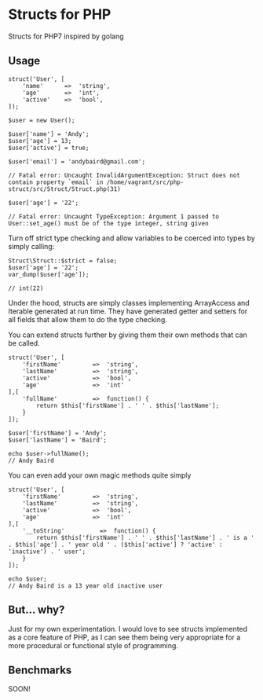 Structs for PHP
===============
Structs for PHP7 inspired by golang

Usage
-----
    struct('User', [
        'name'      =>  'string',
        'age'       =>  'int',
        'active'    =>  'bool',
    ]);

    $user = new User();

    $user['name'] = 'Andy';
    $user['age'] = 13;
    $user['active'] = true;

    $user['email'] = 'andybaird@gmail.com';

    // Fatal error: Uncaught InvalidArgumentException: Struct does not contain property `email` in /home/vagrant/src/php-struct/src/Struct/Struct.php(31)

    $user['age'] = '22';

    // Fatal error: Uncaught TypeException: Argument 1 passed to User::set_age() must be of the type integer, string given

Turn off strict type checking and allow variables to be coerced into types by simply calling:

    Struct\Struct::$strict = false;
    $user['age'] = '22';
    var_dump($user['age']);

    // int(22)

Under the hood, structs are simply classes implementing ArrayAccess and Iterable generated at run time. They have generated getter and setters for all fields that allow them to do the type checking.

You can extend structs further by giving them their own methods that can be called.

    struct('User', [
        'firstName'         =>  'string',
        'lastName'          =>  'string',
        'active'            =>  'bool',
        'age'               =>  'int'
    ],[
        'fullName'          =>  function() {
            return $this['firstName'] . ' ' . $this['lastName'];
        }
    ]);

    $user['firstName'] = 'Andy';
    $user['lastName'] = 'Baird';

    echo $user->fullName();
    // Andy Baird

You can even add your own magic methods quite simply

    struct('User', [
        'firstName'         =>  'string',
        'lastName'          =>  'string',
        'active'            =>  'bool',
        'age'               =>  'int'
    ],[
        '__toString'          =>  function() {
            return $this['firstName'] . ' ' . $this['lastName'] . ' is a ' . $this['age'] . ' year old ' . ($this['active'] ? 'active' : 'inactive') . ' user';
        }
    ]);

    echo $user;
    // Andy Baird is a 13 year old inactive user


But... why?
-----------
Just for my own experimentation. I would love to see structs implemented as a core feature of PHP, as I can see them being very appropriate for a more procedural or functional style of programming.


Benchmarks
----------
SOON!
